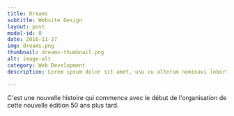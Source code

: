 ```yaml
---
title: Dreams
subtitle: Website Design
layout: post
modal-id: 0
date: 2016-11-27
img: dreams.png
thumbnail: dreams-thumbnail.png
alt: image-alt
category: Web Development
description: Lorem ipsum dolor sit amet, usu cu alterum nominavi lobortis. At duo novum diceret. Tantas apeirian vix et, usu sanctus postulant inciderint ut, populo diceret necessitatibus in vim. Cu eum dicam feugiat noluisse.

---
```


C'est une nouvelle histoire qui commence avec le début de l'organisation de cette nouvelle édition 50 ans plus tard.
